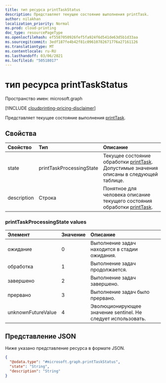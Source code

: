 ```yaml
---
title: тип ресурса printTaskStatus
description: Представляет текущее состояние выполнения printTask.
author: nilakhan
localization_priority: Normal
ms.prod: cloud-printing
doc_type: resourcePageType
ms.openlocfilehash: ef5587050926fef5fa924f6d541de63d5b1d33aa
ms.sourcegitcommit: 3edf187fe4b42f81c09610782671776a27161126
ms.translationtype: MT
ms.contentlocale: ru-RU
ms.lasthandoff: 03/06/2021
ms.locfileid: "50518017"
---
```

# <a name="printtaskstatus-resource-type"></a>тип ресурса printTaskStatus

Пространство имен: microsoft.graph

[!INCLUDE [cloudprinting-pricing-disclaimer](../../includes/cloudprinting-pricing-disclaimer.md)]

Представляет текущее состояние выполнения [printTask](printtask.md). 

## <a name="properties"></a>Свойства
|Свойство|Тип|Описание|
|:---|:---|:---|
|state|printTaskProcessingState|Текущее состояние обработки [printTask](printtask.md). Допустимые значения описаны в следующей таблице.|
|description|Строка|Понятное для человека описание текущего состояния обработки [printTask](printtask.md).|

### <a name="printtaskprocessingstate-values"></a>printTaskProcessingState values

|Элемент|Значение|Описание|
|:---|:---|:---|
|ожидание|0|Выполнение задач находится в стадии ожидания.|
|обработка|1 |Выполнение задач продолжается.|
|завершено|2 |Выполнение задач завершено.|
|прервано|3 |Выполнение задач было прервано.|
|unknownFutureValue|4 |Эволюционирующее значение sentinel. Не следует использовать.|

## <a name="json-representation"></a>Представление JSON
Ниже указано представление ресурса в формате JSON.
<!-- {
  "blockType": "resource",
  "@odata.type": "microsoft.graph.printTaskStatus"
}
-->
``` json
{
  "@odata.type": "#microsoft.graph.printTaskStatus",
  "state": "String",
  "description": "String"
}
```

